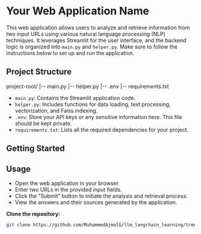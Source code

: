 # Your Web Application Name

This web application allows users to analyze and retrieve information from two input URLs using various natural language processing (NLP) techniques. It leverages Streamlit for the user interface, and the backend logic is organized into `main.py` and `helper.py`. Make sure to follow the instructions below to set up and run the application.

## Project Structure
project-root/
|-- main.py
|-- helper.py
|-- .env
|-- requirements.txt

- `main.py`: Contains the Streamlit application code.
- `helper.py`: Includes functions for data loading, text processing, vectorization, and Faiss indexing.
- `.env`: Store your API keys or any sensitive information here. This file should be kept private.
- `requirements.txt`: Lists all the required dependencies for your project.

## Getting Started
## Usage
- Open the web application in your browser.
- Enter two URLs in the provided input fields.
- Click the "Submit" button to initiate the analysis and retrieval process.
- View the answers and their sources generated by the application.

**Clone the repository:**

   ```bash
   git clone https://github.com/MuhammedAjmalG/llm_langchain_learning/tree/main/llm_lang_url_app


   
